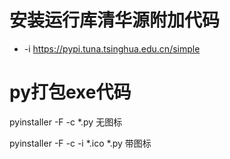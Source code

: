 # 安装运行库清华源附加代码
 *  -i https://pypi.tuna.tsinghua.edu.cn/simple
 # py打包exe代码
 pyinstaller -F -c *.py   无图标
 
 pyinstaller -F -c -i *.ico *.py   带图标
